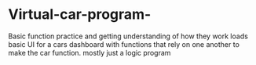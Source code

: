 # Virtual-car-program-
Basic function practice and getting understanding of how they work
loads basic UI for a cars dashboard with functions that rely on one another to make the car function.
mostly just a logic program
